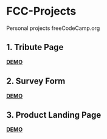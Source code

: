 # FCC-Projects
Personal projects freeCodeCamp.org

 ## 1. Tribute Page
**[DEMO](https://narghar.github.io/FCC-Projects/TributePage/)**

 ## 2. Survey Form
**[DEMO](https://narghar.github.io/FCC-Projects/SurveyForm/)**

 ## 3. Product Landing Page
**[DEMO](https://narghar.github.io/FCC-Projects/ProductLandingPage/)**
